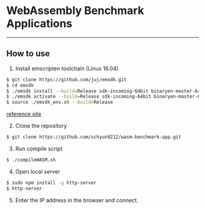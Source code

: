 # WebAssembly Benchmark Applications

***

## How to use

1. Install emscripten toolchain (Linux 16.04)

``` bash
$ git clone https://github.com/juj/emsdk.git
$ cd emsdk
$ ./emsdk install --build=Release sdk-incoming-64bit binaryen-master-64bit
$ ./emsdk activate --build=Release sdk-incoming-64bit binaryen-master-64bit
$ source ./emsdk_env.sh --build=Release
```
[reference site](http://webassembly.org/getting-started/developers-guide/)

2. Clone the repository

``` bash
$ git clone https://github.com/schyun9212/wasm-benchmark-app.git
```

3. Run compile script

``` bash
$ ./compileWASM.sh
```

4. Open local server

``` bash
$ sudo npm install -g http-server
$ http-server
```

5. Enter the IP address in the browser and connect.